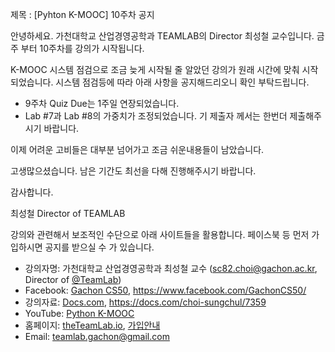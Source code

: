 제목 : [Pyhton K-MOOC] 10주차 공지

안녕하세요. 가천대학교 산업경영공학과 TEAMLAB의 Director 최성철 교수입니다.
금주 부터 10주차를 강의가 시작됩니다.

K-MOOC 시스템 점검으로 조금 늦게 시작될 줄 알았던 강의가 원래 시간에 맞춰 시작되었습니다.
시스템 점검등에 따라 아래 사항을 공지해드리오니 확인 부탁드립니다.

- 9주차 Quiz Due는 1주일 연장되었습니다.
- Lab #7과 Lab #8의 가중치가 조정되었습니다. 기 제출자 께서는 한번더 제출해주시기 바랍니다.

이제 어려운 고비들은 대부분 넘어가고 조금 쉬운내용들이 남았습니다.

고생많으셨습니다. 남은 기간도 최선을 다해 진행해주시기 바랍니다.

감사합니다.

최성철 Director of TEAMLAB

강의와 관련해서 보조적인 수단으로 아래 사이트들을 활용합니다. 페이스북 등 먼저 가입하시면 공지를 받으실 수 가 있습니다.
* 강의자명: 가천대학교 산업경영공학과 최성철 교수 (sc82.choi@gachon.ac.kr, Director of [@TeamLab](https://github.com/TeamLab))
* Facebook: [Gachon CS50](https://www.facebook.com/GachonCS50), https://www.facebook.com/GachonCS50/
* 강의자료: [Docs.com](https://docs.com/choi-sungchul/7359), https://docs.com/choi-sungchul/7359
* YouTube: [Python K-MOOC](https://www.youtube.com/playlist?list=PLBHVuYlKEkUJvRVv9_je9j3BpHwGHSZHz)
* 홈페이지: [theTeamLab.io](http://theteamlab.io/), [가입안내](https://www.youtube.com/watch?v=_jRvA170Z0c&list=PLBHVuYlKEkUJvRVv9_je9j3BpHwGHSZHz&index=12&t=19s)
* Email: teamlab.gachon@gmail.com
